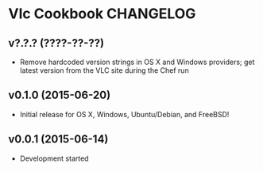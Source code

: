 Vlc Cookbook CHANGELOG
======================

v?.?.? (????-??-??)
-------------------
- Remove hardcoded version strings in OS X and Windows providers; get latest
  version from the VLC site during the Chef run

v0.1.0 (2015-06-20)
-------------------
- Initial release for OS X, Windows, Ubuntu/Debian, and FreeBSD!

v0.0.1 (2015-06-14)
-------------------
- Development started
